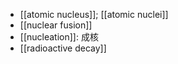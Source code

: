 - [[atomic nucleus]]; [[atomic nuclei]]
- [[nuclear fusion]]
- [[nucleation]]: 成核
- [[radioactive decay]]
